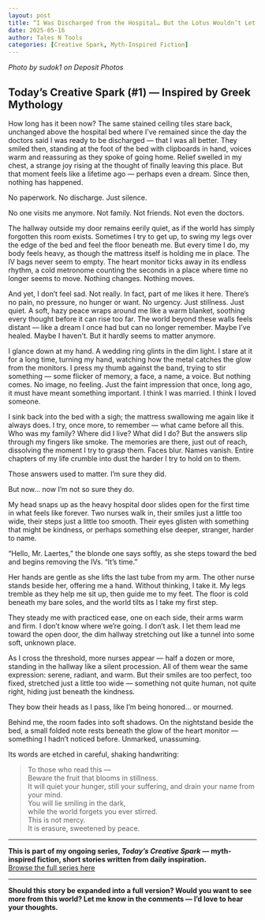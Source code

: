 ```yaml
---
layout: post
title: “I Was Discharged from the Hospital… But the Lotus Wouldn’t Let Me Leave”
date: 2025-05-16
author: Tales N Tools
categories: [Creative Spark, Myth-Inspired Fiction]
---
```


*Photo by sudok1 on Deposit Photos*

## Today’s Creative Spark (#1) — Inspired by Greek Mythology

How long has it been now? The same stained ceiling tiles stare back, unchanged above the hospital bed where I’ve remained since the day the doctors said I was ready to be discharged — that I was all better. They smiled then, standing at the foot of the bed with clipboards in hand, voices warm and reassuring as they spoke of going home. Relief swelled in my chest, a strange joy rising at the thought of finally leaving this place. But that moment feels like a lifetime ago — perhaps even a dream. Since then, nothing has happened.

No paperwork. No discharge. Just silence.

No one visits me anymore. Not family. Not friends. Not even the doctors.

The hallway outside my door remains eerily quiet, as if the world has simply forgotten this room exists. Sometimes I try to get up, to swing my legs over the edge of the bed and feel the floor beneath me. But every time I do, my body feels heavy, as though the mattress itself is holding me in place. The IV bags never seem to empty. The heart monitor ticks away in its endless rhythm, a cold metronome counting the seconds in a place where time no longer seems to move. Nothing changes. Nothing moves.

And yet, I don’t feel sad. Not really. In fact, part of me likes it here. There’s no pain, no pressure, no hunger or want. No urgency. Just stillness. Just quiet. A soft, hazy peace wraps around me like a warm blanket, soothing every thought before it can rise too far. The world beyond these walls feels distant — like a dream I once had but can no longer remember. Maybe I’ve healed. Maybe I haven’t. But it hardly seems to matter anymore.

I glance down at my hand. A wedding ring glints in the dim light. I stare at it for a long time, turning my hand, watching how the metal catches the glow from the monitors. I press my thumb against the band, trying to stir something — some flicker of memory, a face, a name, a voice. But nothing comes. No image, no feeling. Just the faint impression that once, long ago, it must have meant something important. I think I was married. I think I loved someone.

I sink back into the bed with a sigh; the mattress swallowing me again like it always does. I try, once more, to remember — what came before all this. Who was my family? Where did I live? What did I do? But the answers slip through my fingers like smoke. The memories are there, just out of reach, dissolving the moment I try to grasp them. Faces blur. Names vanish. Entire chapters of my life crumble into dust the harder I try to hold on to them.

Those answers used to matter. I’m sure they did.

But now… now I’m not so sure they do.

My head snaps up as the heavy hospital door slides open for the first time in what feels like forever. Two nurses walk in, their smiles just a little too wide, their steps just a little too smooth. Their eyes glisten with something that might be kindness, or perhaps something else deeper, stranger, harder to name.

“Hello, Mr. Laertes,” the blonde one says softly, as she steps toward the bed and begins removing the IVs. “It’s time.”

Her hands are gentle as she lifts the last tube from my arm. The other nurse stands beside her, offering me a hand. Without thinking, I take it. My legs tremble as they help me sit up, then guide me to my feet. The floor is cold beneath my bare soles, and the world tilts as I take my first step.

They steady me with practiced ease, one on each side, their arms warm and firm. I don’t know where we’re going. I don’t ask. I let them lead me toward the open door, the dim hallway stretching out like a tunnel into some soft, unknown place.

As I cross the threshold, more nurses appear — half a dozen or more, standing in the hallway like a silent procession. All of them wear the same expression: serene, radiant, and warm. But their smiles are too perfect, too fixed, stretched just a little too wide — something not quite human, not quite right, hiding just beneath the kindness.

They bow their heads as I pass, like I’m being honored… or mourned.

Behind me, the room fades into soft shadows. On the nightstand beside the bed, a small folded note rests beneath the glow of the heart monitor — something I hadn’t noticed before. Unmarked, unassuming.

Its words are etched in careful, shaking handwriting:

> To those who read this —  
> Beware the fruit that blooms in stillness.  
> It will quiet your hunger, still your suffering, and drain your name from your mind.  
> You will lie smiling in the dark,  
> while the world forgets you ever stirred.  
> This is not mercy.  
> It is erasure, sweetened by peace.

---

**This is part of my ongoing series, _Today’s Creative Spark_ — myth-inspired fiction, short stories written from daily inspiration.**  
[Browse the full series here](#)

---

**Should this story be expanded into a full version? Would you want to see more from this world? Let me know in the comments — I’d love to hear your thoughts.**